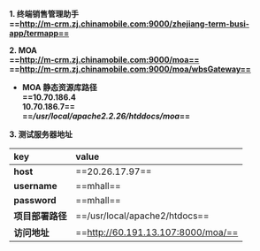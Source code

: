 **1. 终端销售管理助手**  
**==http://m-crm.zj.chinamobile.com:9000/zhejiang-term-busi-app/termapp==**

**2. MOA**   
**==http://m-crm.zj.chinamobile.com:9000/moa==**   
**==http://m-crm.zj.chinamobile.com:9000/moa/wbsGateway==**   

*  **MOA 静态资源库路径**    
	**==10.70.186.4    
	10.70.186.7==**   
	**==*/usr/local/apache2.2.26/htddocs/moa*==**
	
	
**3. 测试服务器地址** 

| key  | value | 
|:------------- |:---------------|
|**host**      | ==20.26.17.97==   |  
| **username**     | ==mhall==         |
| **password** | ==mhall==         |
|**项目部署路径**|==/usr/local/apache2/htdocs==|
|**访问地址**|==http://60.191.13.107:8000/moa/==|


